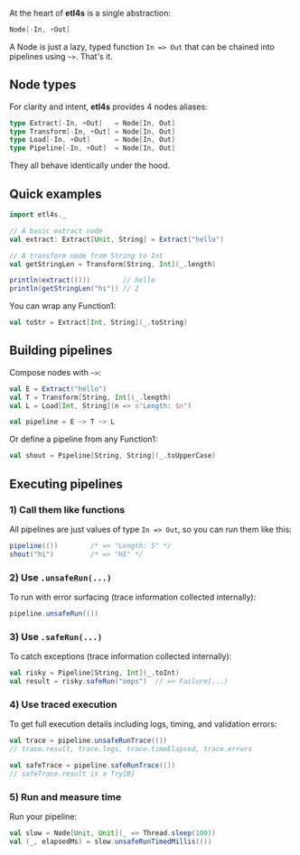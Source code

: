
At the heart of **etl4s** is a single abstraction:
```scala
Node[-In, +Out]
```
A Node is just a lazy, typed function `In => Out` that can be chained into pipelines using `~>`. That's it.

## Node types
For clarity and intent, **etl4s** provides 4 nodes aliases:
```scala
type Extract[-In, +Out]   = Node[In, Out]
type Transform[-In, +Out] = Node[In, Out]
type Load[-In, +Out]      = Node[In, Out]
type Pipeline[-In, +Out]  = Node[In, Out]
```
They all behave identically under the hood.

## Quick examples
```scala
import etl4s._

// A basic extract node
val extract: Extract[Unit, String] = Extract("hello")

// A transform node from String to Int
val getStringLen = Transform[String, Int](_.length)

println(extract(()))        // hello
println(getStringLen("hi")) // 2
```
You can wrap any Function1:
```scala
val toStr = Extract[Int, String](_.toString)
```

## Building pipelines
Compose nodes with `~>`:
```scala
val E = Extract("hello")
val T = Transform[String, Int](_.length)
val L = Load[Int, String](n => s"Length: $n")

val pipeline = E ~> T ~> L
```
Or define a pipeline from any Function1:
```scala
val shout = Pipeline[String, String](_.toUpperCase)
```

## Executing pipelines
### 1) Call them like functions
All pipelines are just values of type `In => Out`, so you can run them like this:
```scala
pipeline(())        /* => "Length: 5" */
shout("hi")         /* => "HI" */
```

### 2) Use `.unsafeRun(...)`
To run with error surfacing (trace information collected internally):
```scala
pipeline.unsafeRun(())
```

### 3) Use `.safeRun(...)`
To catch exceptions (trace information collected internally):
```scala
val risky = Pipeline[String, Int](_.toInt)
val result = risky.safeRun("oops")  // => Failure(...)
```

### 4) Use traced execution
To get full execution details including logs, timing, and validation errors:
```scala
val trace = pipeline.unsafeRunTrace(())
// trace.result, trace.logs, trace.timeElapsed, trace.errors

val safeTrace = pipeline.safeRunTrace(())  
// safeTrace.result is a Try[B]
```

### 5) Run and measure time
Run your pipeline:
```scala
val slow = Node[Unit, Unit](_ => Thread.sleep(100))
val (_, elapsedMs) = slow.unsafeRunTimedMillis(())
```